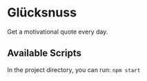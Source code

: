 # Glücksnuss

Get a motivational quote every day.

## Available Scripts

In the project directory, you can run:
`npm start`

<!--
Quick Userstorys in Excalidraw
https://excalidraw.com/#json=TLEC-f2bWNVfH-pfbmcD6,UxNUBVO9uGoXU9MAl_0kqw -->
